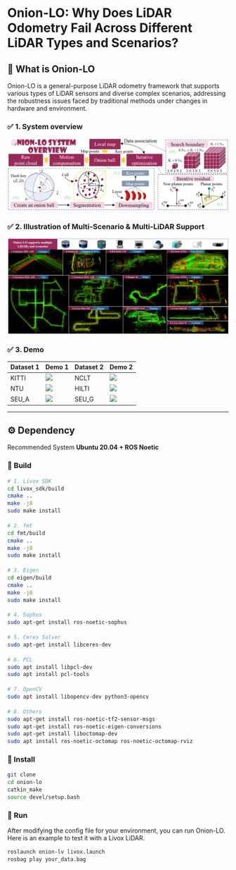 # **Onion-LO: Why Does LiDAR Odometry Fail Across Different LiDAR Types and Scenarios?**

## 📌 What is Onion-LO

Onion-LO is a general-purpose LiDAR odometry framework that supports various types of LiDAR sensors and diverse complex scenarios, addressing the robustness issues faced by traditional methods under changes in hardware and environment.

### ✅ 1. System overview

<div align="center">
  <img src="onion_lo/doc/1.png" width="800">
</div>

### ✅ 2. Illustration of Multi-Scenario & Multi-LiDAR Support

<div align="center">
  <img src="onion_lo/doc/2.png" width="800">
</div>

### ✅ 3. Demo


| Dataset 1 | Demo 1 | Dataset 2 | Demo 2 |
|-----------|--------|-----------|--------|
| KITTI     | ![](onion_lo/doc/kitti.gif) | NCLT      | ![](onion_lo/doc/nclt.gif) |
| NTU       | ![](onion_lo/doc/ntu.gif) | HILTI     | ![](onion_lo/doc/hilti.gif) |
| SEU_A      | ![](onion_lo/doc/seua.gif) | SEU_G      | ![](onion_lo/doc/seug.gif) |
---

## ⚙️ Dependency

Recommended System **Ubuntu 20.04 + ROS Noetic**

### 🔧 Build

```bash
# 1. Livox SDK
cd livox_sdk/build
cmake ..
make -j8
sudo make install

# 2. fmt
cd fmt/build
cmake ..
make -j8
sudo make install

# 3. Eigen
cd eigen/build
cmake ..
make -j8
sudo make install

# 4. Sophus
sudo apt-get install ros-noetic-sophus

# 5. Ceres Solver
sudo apt-get install libceres-dev

# 6. PCL
sudo apt install libpcl-dev
sudo apt install pcl-tools

# 7. OpenCV
sudo apt install libopencv-dev python3-opencv

# 8. Others
sudo apt-get install ros-noetic-tf2-sensor-msgs
sudo apt-get install ros-noetic-eigen-conversions
sudo apt-get install liboctomap-dev
sudo apt install ros-noetic-octomap ros-noetic-octomap-rviz
```

### 🔧 Install
```bash
git clone 
cd onion-lo
catkin_make
source devel/setup.bash
```

### 🔧 Run
After modifying the config file for your environment, you can run Onion-LO. Here is an example to test it with a Livox LiDAR.
```bash
roslaunch onion-lv livox.launch
rosbag play your_data.bag
```


